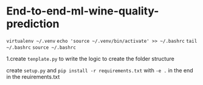 # End-to-end-ml-wine-quality-prediction

`virtualenv ~/.venv` 
`echo 'source ~/.venv/bin/activate' >> ~/.bashrc`
`tail ~/.bashrc`
`source ~/.bashrc`

1.create `tenplate.py` to write the logic to create the folder structure

create `setup.py` and `pip install -r requirements.txt` with `-e .` in the end in the reuirements.txt


